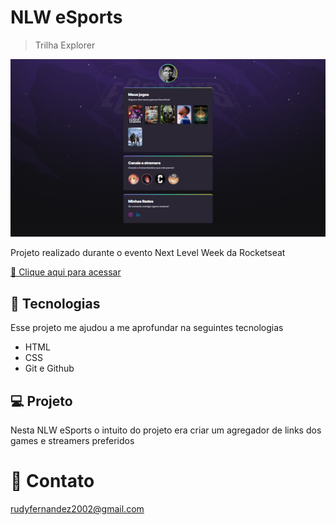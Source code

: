 # NLW eSports 
> Trilha Explorer

![preview](./.github/preview.png)


Projeto realizado durante o evento Next Level Week da Rocketseat

[ 🔗 Clique aqui para acessar](https://rudyfernandes.github.io/nwl-esports/)


## 🚀 Tecnologias

Esse projeto me ajudou a me aprofundar na seguintes tecnologias

- HTML
- CSS
- Git e Github

## 💻 Projeto

Nesta NLW eSports o intuito do projeto era criar um agregador de links dos games e streamers preferidos

# 📧 Contato

rudyfernandez2002@gmail.com